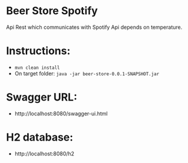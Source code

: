# Beer Store Spotify

Api Rest which communicates with Spotify Api depends on temperature.

# Instructions:

* ```mvn clean install```
* On target folder: ```java -jar beer-store-0.0.1-SNAPSHOT.jar```

# Swagger URL:

* http://localhost:8080/swagger-ui.html

# H2 database:

 * http://localhost:8080/h2


